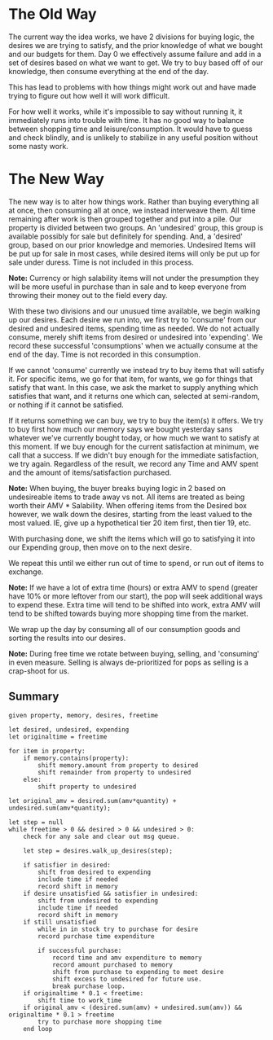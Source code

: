 # The Old Way

The current way the idea works, we have 2 divisions for buying logic, the desires we are trying to satisfy, and the prior knowledge of what we bought and our budgets for them. Day 0 we effectively assume failure and add in a set of desires based on what we want to get. We try to buy based off of our knowledge, then consume everything at the end of the day.

This has lead to problems with how things might work out and have made trying to figure out how well it will work difficult.

For how well it works, while it's impossible to say without running it, it immediately runs into trouble with time. It has no good way to balance between shopping time and leisure/consumption. It would have to guess and check blindly, and is unlikely to stabilize in any useful position without some nasty work.

# The New Way

The new way is to alter how things work. Rather than buying everything all at once, then consuming all at once, we instead interweave them. All time remaining after work is then grouped together and put into a pile. Our property is divided between two groups. An 'undesired' group, this group is available possibly for sale but definitely for spending. And, a 'desired' group, based on our prior knowledge and memories. Undesired Items will be put up for sale in most cases, while desired items will only be put up for sale under duress. Time is not included in this process.

**Note:** Currency or high salability items will not under the presumption they will be more useful in purchase than in sale and to keep everyone from throwing their money out to the field every day.

With these two divisions and our unusued time available, we begin walking up our desires. Each desire we run into, we first try to 'consume' from our desired and undesired items, spending time as needed. We do not actually consume, merely shift items from desired or undesired into 'expending'. We record these successful 'consumptions' when we actually consume at the end of the day. Time is not recorded in this consumption.

If we cannot 'consume' currently we instead try to buy items that will satisfy it. For specific items, we go for that item, for wants, we go for things that satisfy that want. In this case, we ask the market to supply anything which satisfies that want, and it returns one which can, selected at semi-random, or nothing if it cannot be satisfied.

If it returns something we can buy, we try to buy the item(s) it offers. We try to buy first how much our memory says we bought yesterday sans whatever we've currently bought today, or how much we want to satisfy at this moment. If we buy enough for the current satisfaction at minimum, we call that a success. If we didn't buy enough for the immediate satisfaction, we try again. Regardless of the result, we record any Time and AMV spent and the amount of items/satisfaction purchased.

**Note:** When buying, the buyer breaks buying logic in 2 based on undesireable items to trade away vs not. All items are treated as being worth their AMV * Salability. When offering items from the Desired box however, we walk down the desires, starting from the least valued to the most valued. IE, give up a hypothetical tier 20 item first, then tier 19, etc.

With purchasing done, we shift the items which will go to satisfying it into our Expending group, then move on to the next desire.

We repeat this until we either run out of time to spend, or run out of items to exchange.

**Note:** If we have a lot of extra time (hours) or extra AMV to spend (greater have 10% or more leftover from our start), the pop will seek additional ways to expend these. Extra time will tend to be shifted into work, extra AMV will tend to be shifted towards buying more shopping time from the market.

We wrap up the day by consuming all of our consumption goods and sorting the results into our desires.

**Note:** During free time we rotate between buying, selling, and 'consuming' in even measure. Selling is always de-prioritized for pops as selling is a crap-shoot for us.

## Summary

```
given property, memory, desires, freetime

let desired, undesired, expending
let originaltime = freetime

for item in property:
    if memory.contains(property):
        shift memory.amount from property to desired
        shift remainder from property to undesired
    else:
        shift property to undesired

let original_amv = desired.sum(amv*quantity) + undesired.sum(amv*quantity);

let step = null
while freetime > 0 && desired > 0 && undesired > 0:
    check for any sale and clear out msg queue.

    let step = desires.walk_up_desires(step);

    if satisfier in desired:
        shift from desired to expending
        include time if needed
        record shift in memory
    if desire unsatisfied && satisfier in undesired:
        shift from undesired to expending
        include time if needed
        record shift in memory
    if still unsatisfied
        while in in stock try to purchase for desire
        record purchase time expenditure
        
        if successful purchase:
            record time and amv expenditure to memory
            record amount purchased to memory
            shift from purchase to expending to meet desire
            shift excess to undesired for future use.
            break purchase loop.
    if originaltime * 0.1 < freetime:
        shift time to work_time
    if original_amv < (desired.sum(amv) + undesired.sum(amv)) && originaltime * 0.1 > freetime
        try to purchase more shopping time
    end loop
```